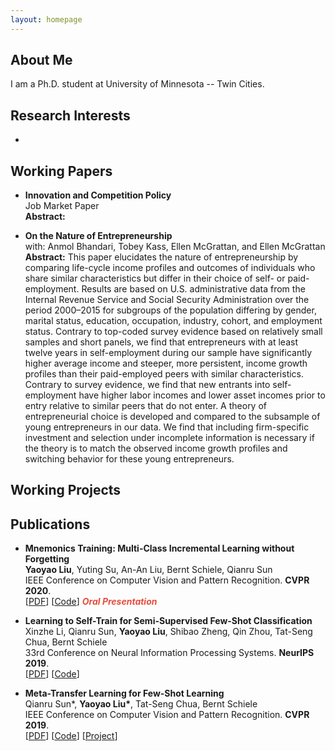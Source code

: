 ```yaml
---
layout: homepage
---
```


## About Me

I am a Ph.D. student at University of Minnesota -- Twin Cities.

## Research Interests

- 


## Working Papers

- **Innovation and Competition Policy**
  <br>
  Job Market Paper
  <br>
  **Abstract:**

- **On the Nature of Entrepreneurship**
  <br>
  with: Anmol Bhandari, Tobey Kass, Ellen McGrattan, and Ellen McGrattan
  **Abstract:** This paper elucidates the nature of entrepreneurship by comparing life-cycle income profiles and outcomes of individuals who share similar characteristics but differ in their choice of self- or paid-employment. Results are based on U.S. administrative data from the Internal Revenue Service and Social Security Administration over the period 2000–2015 for subgroups of the population differing by gender, marital status, education, occupation, industry, cohort, and employment status. Contrary to top-coded survey evidence based on relatively small samples and short panels, we find that entrepreneurs with at least twelve years in self-employment during our sample have significantly higher average income and steeper, more persistent, income growth profiles than their paid-employed peers with similar characteristics. Contrary to survey evidence, we find that new entrants into self-employment have higher labor incomes and lower asset incomes prior to entry relative to similar peers that do not enter. A theory of entrepreneurial choice is developed and compared to the subsample of young entrepreneurs in our data. We find that including firm-specific investment and selection under incomplete information is necessary if the theory is to match the observed income growth profiles and switching behavior for these young entrepreneurs.

## Working Projects

## Publications

- **Mnemonics Training: Multi-Class Incremental Learning without Forgetting**
  <br>
  **Yaoyao Liu**, Yuting Su, An-An Liu, Bernt Schiele, Qianru Sun
  <br>
  IEEE Conference on Computer Vision and Pattern Recognition. **CVPR 2020**.
  <br>
  [[PDF](https://arxiv.org/pdf/2002.10211.pdf)] [[Code](https://github.com/yaoyao-liu/mnemonics)] <strong><i style="color:#e74d3c">Oral Presentation</i></strong>

- **Learning to Self-Train for Semi-Supervised Few-Shot Classification**
  <br>
  Xinzhe Li, Qianru Sun, **Yaoyao Liu**, Shibao Zheng, Qin Zhou, Tat-Seng Chua, Bernt Schiele
  <br>
  33rd Conference on Neural Information Processing Systems. **NeurIPS 2019**.
  <br>
  [[PDF](http://papers.nips.cc/paper/9216-learning-to-self-train-for-semi-supervised-few-shot-classification.pdf)] [[Code](https://github.com/xinzheli1217/learning-to-self-train)]

- **Meta-Transfer Learning for Few-Shot Learning**
  <br>
  Qianru Sun\*, **Yaoyao Liu\***, Tat-Seng Chua, Bernt Schiele
  <br>
  IEEE Conference on Computer Vision and Pattern Recognition. **CVPR 2019**.
  <br>
  [[PDF](http://openaccess.thecvf.com/content_CVPR_2019/papers/Sun_Meta-Transfer_Learning_for_Few-Shot_Learning_CVPR_2019_paper.pdf)] [[Code](https://github.com/yaoyao-liu/meta-transfer-learning)] [[Project](https://mtl.yyliu.net/)]

